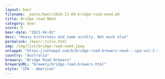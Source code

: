 ```yaml
---
layout: beer
filename: _posts/beer/2016-11-09-bridge-road-need.md
title: Bridge road NEed
category: beer
score: 6
beer-date: "2021-04-02"
desc: "Heavy bitterness and some acidity. Not much else"
permalink: /beer/:title.html
img: /img/list/bridge-road-need.jpeg
untappd: "https://untappd.com/b/bridge-road-brewers-need---ipa-vol-2---west-coast/4158728"
country: "Australia"
brewery: "Bridge Road Brewers"
breweryURL: "brewery/bridge-road-brewers.html"
style: "IPA - American"
---
```

